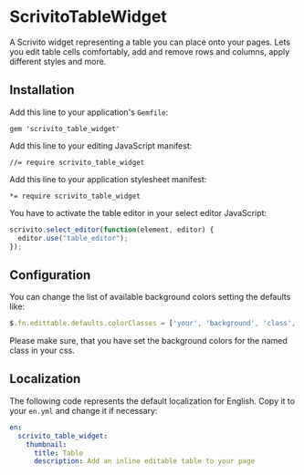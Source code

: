 # ScrivitoTableWidget

A Scrivito widget representing a table you can place onto your pages. Lets you edit table cells comfortably, add and remove rows and columns, apply different styles and more.

## Installation

Add this line to your application's `Gemfile`:

    gem 'scrivito_table_widget'

Add this line to your editing JavaScript manifest:

    //= require scrivito_table_widget

Add this line to your application stylesheet manifest:

    *= require scrivito_table_widget

You have to activate the table editor in your select editor JavaScript:

```js
scrivito.select_editor(function(element, editor) {
  editor.use("table_editor");
});
```

## Configuration

You can change the list of available background colors setting the defaults like:

```js
$.fn.edittable.defaults.colorClasses = ['your', 'background', 'class', 'names']
```

Please make sure, that you have set the background colors for the named class in your css.

## Localization

The following code represents the default localization for English. Copy it to your `en.yml` and change it if necessary:

```yaml
en:
  scrivito_table_widget:
    thumbnail:
      title: Table
      description: Add an inline editable table to your page
```